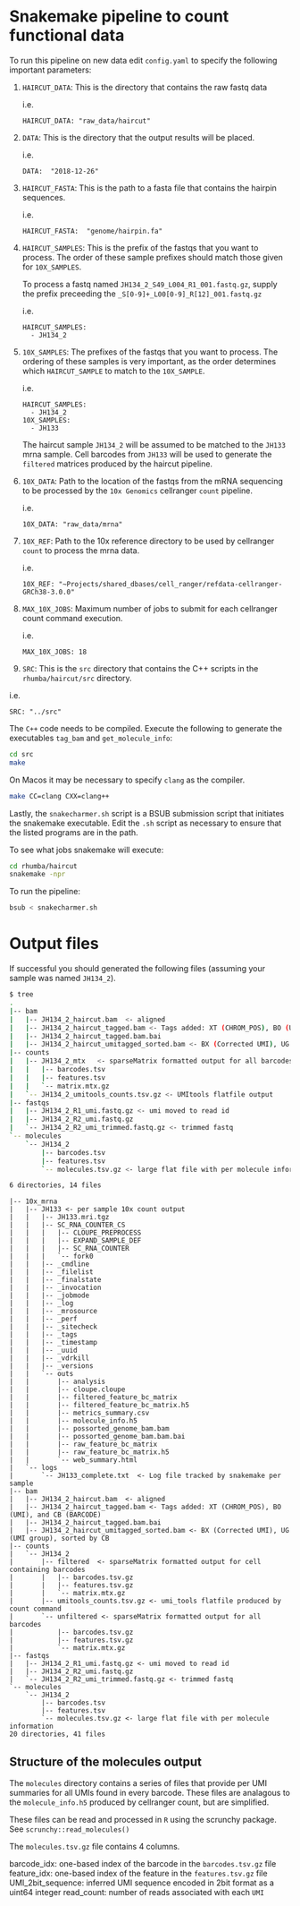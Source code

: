 
# Snakemake pipeline to count functional data

To run this pipeline on new data edit `config.yaml` to specify the following important parameters:

1. `HAIRCUT_DATA`: This is the directory that contains the raw fastq data
   
   i.e. 
   ```
   HAIRCUT_DATA: "raw_data/haircut"
   ```

2. `DATA`: This is the directory that the output results will be placed. 
   
   i.e.  
   ```
   DATA:  "2018-12-26"
   ```

3. `HAIRCUT_FASTA`: This is the path to a fasta file that contains the
   hairpin sequences. 


   i.e.  
   ```
   HAIRCUT_FASTA:  "genome/hairpin.fa"
   ```

4. `HAIRCUT_SAMPLES`: This is the prefix of the fastqs that you want to
   process. The order of these sample prefixes should match those given
   for `10X_SAMPLES`. 

   To process a fastq named `JH134_2_S49_L004_R1_001.fastq.gz`,
   supply the prefix preceeding the `_S[0-9]+_L00[0-9]_R[12]_001.fastq.gz`

   i.e. 
   
   ```
   HAIRCUT_SAMPLES:
     - JH134_2
   ```

6. `10X_SAMPLES`: The prefixes of the fastqs that you want to process. The  
   ordering of these samples is very important, as the order determines
   which `HAIRCUT_SAMPLE` to match to the `10X_SAMPLE`. 

   i.e.  
   ```
   HAIRCUT_SAMPLES:
     - JH134_2
   10X_SAMPLES:
     - JH133
   ```
   
   The haircut sample `JH134_2` will be assumed to be matched to the
   `JH133` mrna sample. Cell barcodes from `JH133` will be used to
   generate the `filtered` matrices produced by the haircut pipeline. 
   
7. `10X_DATA`: Path to the location of the fastqs from the mRNA sequencing
   to be processed by the `10x Genomics` cellranger `count` pipeline.

   i.e. 

   ```
   10X_DATA: "raw_data/mrna"
   ```

8. `10X_REF`: Path to the 10x reference directory to be used by cellranger
   `count` to process the mrna data.

   i.e. 

   ```
   10X_REF: "~Projects/shared_dbases/cell_ranger/refdata-cellranger-GRCh38-3.0.0"
   ```

9. `MAX_10X_JOBS`: Maximum number of jobs to submit for each cellranger
   count command execution.  

   i.e. 
   ```
   MAX_10X_JOBS: 18 
   ```

10. `SRC`: This is the `src` directory that contains the C++ scripts in
   the `rhumba/haircut/src` directory. 
   
   i.e.
   ```
   SRC: "../src"
   ```

The `C++` code needs to be compiled. Execute the following to generate
the executables `tag_bam` and `get_molecule_info`:

```bash
cd src  
make  
```

On Macos it may be necessary to specify `clang` as the compiler.

```bash
make CC=clang CXX=clang++
```

Lastly, the `snakecharmer.sh` script is a BSUB submission script that initiates the
snakemake executable. Edit the `.sh` script as necessary to ensure that
the listed programs are in the path.

To see what jobs snakemake will execute:

```bash
cd rhumba/haircut  
snakemake -npr  
```

To run the pipeline:

```bash
bsub < snakecharmer.sh
```


# Output files

If successful you should generated the following files (assuming your
sample was named `JH134_2`).

```bash
$ tree  
.
|-- bam  
|   |-- JH134_2_haircut.bam  <- aligned
|   |-- JH134_2_haircut_tagged.bam <- Tags added: XT (CHROM_POS), BO (UMI), and CB (BARCODE)
|   |-- JH134_2_haircut_tagged.bam.bai 
|   |-- JH134_2_haircut_umitagged_sorted.bam <- BX (Corrected UMI), UG (UMI group), sorted by CB
|-- counts
|   |-- JH134_2_mtx   <- sparseMatrix formatted output for all barcodes
|   |   |-- barcodes.tsv
|   |   |-- features.tsv
|   |   `-- matrix.mtx.gz
|   `-- JH134_2_umitools_counts.tsv.gz <- UMItools flatfile output 
|-- fastqs
|   |-- JH134_2_R1_umi.fastq.gz <- umi moved to read id
|   |-- JH134_2_R2_umi.fastq.gz
|   `-- JH134_2_R2_umi_trimmed.fastq.gz <- trimmed fastq 
`-- molecules
    `-- JH134_2
        |-- barcodes.tsv 
        |-- features.tsv
        `-- molecules.tsv.gz <- large flat file with per molecule information

6 directories, 14 files
```


```
|-- 10x_mrna
|   |-- JH133 <- per sample 10x count output
|   |   |-- JH133.mri.tgz
|   |   |-- SC_RNA_COUNTER_CS
|   |   |   |-- CLOUPE_PREPROCESS
|   |   |   |-- EXPAND_SAMPLE_DEF
|   |   |   |-- SC_RNA_COUNTER
|   |   |   `-- fork0
|   |   |-- _cmdline
|   |   |-- _filelist
|   |   |-- _finalstate
|   |   |-- _invocation
|   |   |-- _jobmode
|   |   |-- _log
|   |   |-- _mrosource
|   |   |-- _perf
|   |   |-- _sitecheck
|   |   |-- _tags
|   |   |-- _timestamp
|   |   |-- _uuid
|   |   |-- _vdrkill
|   |   |-- _versions
|   |   `-- outs
|   |       |-- analysis
|   |       |-- cloupe.cloupe
|   |       |-- filtered_feature_bc_matrix
|   |       |-- filtered_feature_bc_matrix.h5
|   |       |-- metrics_summary.csv
|   |       |-- molecule_info.h5
|   |       |-- possorted_genome_bam.bam
|   |       |-- possorted_genome_bam.bam.bai
|   |       |-- raw_feature_bc_matrix
|   |       |-- raw_feature_bc_matrix.h5
|   |       `-- web_summary.html
|   `-- logs
|       `-- JH133_complete.txt  <- Log file tracked by snakemake per sample
|-- bam  
|   |-- JH134_2_haircut.bam  <- aligned
|   |-- JH134_2_haircut_tagged.bam <- Tags added: XT (CHROM_POS), BO (UMI), and CB (BARCODE)
|   |-- JH134_2_haircut_tagged.bam.bai 
|   |-- JH134_2_haircut_umitagged_sorted.bam <- BX (Corrected UMI), UG (UMI group), sorted by CB
|-- counts
|   `-- JH134_2
|       |-- filtered  <- sparseMatrix formatted output for cell containing barcodes
|       |   |-- barcodes.tsv.gz
|       |   |-- features.tsv.gz
|       |   `-- matrix.mtx.gz
|       |-- umitools_counts.tsv.gz <- umi_tools flatfile produced by count command
|       `-- unfiltered <- sparseMatrix formatted output for all barcodes
|           |-- barcodes.tsv.gz
|           |-- features.tsv.gz
|           `-- matrix.mtx.gz
|-- fastqs
|   |-- JH134_2_R1_umi.fastq.gz <- umi moved to read id
|   |-- JH134_2_R2_umi.fastq.gz
|   `-- JH134_2_R2_umi_trimmed.fastq.gz <- trimmed fastq 
`-- molecules
    `-- JH134_2
        |-- barcodes.tsv 
        |-- features.tsv
        `-- molecules.tsv.gz <- large flat file with per molecule information
20 directories, 41 files
```


## Structure of the molecules output

The `molecules` directory contains a series of files that 
provide per UMI summaries for all UMIs found in every barcode. These
files are analagous to the `molecule_info.h5` produced by cellranger 
count, but are simplified.
 
These files can be read and processed in `R` using the scrunchy 
package. See `scrunchy::read_molecules()`

The `molecules.tsv.gz` file contains 4 columns. 

barcode_idx: one-based index of the barcode in the `barcodes.tsv.gz` file
feature_idx: one-based index of the feature in the `features.tsv.gz` file
UMI_2bit_sequence: inferred UMI sequence encoded in 2bit format as a uint64 integer
read_count: number of reads associated with each `UMI`

